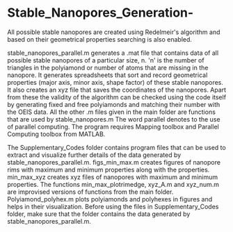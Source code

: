 # Stable_Nanopores_Generation-
All possible stable nanopores are created using Redelmeir's algorithm and based on their geometrical properties searching is also enabled.

stable_nanopores_parallel.m generates a .mat file that contains data of all possible stable nanopores of a particular size, n. 
'n' is the number of triangles in the polyiamond or number of atoms that are missing in the nanopore.
It generates spreadsheets that sort and record geometrical properties (major axis, minor axis, shape factor) of these stable nanopores.
It also creates an xyz file that saves the coordinates of the nanopores.
Apart from these the validity of the algorithm can be checked using the code itself by generating fixed and free polyiamonds and matching their number with the OEIS data.
All the other .m files given in the main folder are functions that are used by stable_nanopores.m
The word parallel denotes to the use of parallel computing. The program requires Mapping toolbox and Parallel Computing toolbox from MATLAB. 

The Supplementary_Codes folder contains program files that can be used to extract and visualize further details of the data generated by stable_nanopores_parallel.m.
figs_min_max.m creates figures of nanopore rims with maximum and minimum properties along with the properties.
min_max_xyz creates xyz files of nanopores with maximum and minimum properties. 
The functions min_max_plotrimedge, xyz_A.m and xyz_num.m are improvised versions of functions from the main folder.
Polyiamond_polyhex.m plots polyiamonds and polyhexes in figures and helps in their visualization.
Before using the files in Supplementary_Codes folder, make sure that the folder contains the data generated by stable_nanopores_parallel.m.
